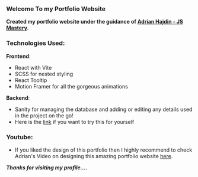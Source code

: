 ### Welcome To my Portfolio Website

**Created my portfolio website under the guidance of [Adrian Hajdin - JS Mastery](https://github.com/adrianhajdin).**

### Technologies Used:

**Frontend**:
 - React with Vite
 - SCSS for nested styling
 - React Tooltip
 - Motion Framer for all the gorgeous animations

**Backend**:
 - Sanity for managing the database and adding or editing any details used in the project on the go!
 - Here is the [link](https://www.sanity.io/docs/cli) if you want to try this for yourself

### Youtube:
 - If you liked the design of this portfolio then I highly recommend to check Adrian's Video on designing this amazing portfolio website [here](https://www.youtube.com/watch?v=3HNyXCPDQ7Q&ab_channel=JavaScriptMastery).


***Thanks for visiting my profile....***
